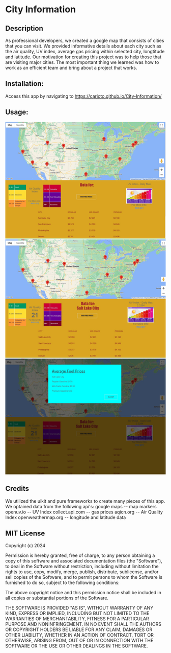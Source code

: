 # City Information

## Description

As professional developers, we created a google map that consists of cities that you can visit. We provided informative details about each city such as the air quality, UV index, average gas pricing within selected city, longtitude and latitude. Our motivation for creating this project was to help those that are visiting major cities. The most important thing we learned was how to work as an efficient team and bring about a project that works.


## Installation:
Access this app by navigating to https://carioto.github.io/City-Information/

## Usage:
 ![Initial page](assets/images/screenshot.jpg)
 ![With city picked](assets/images/screenshot_picked.jpg)
 ![With gas price search](assets/images/screenshot_gas.jpg)


## Credits
We utilized the uikit and pure frameworks to create many pieces of this app.  
We optained data from the following api's:
 google maps -- map markers
 openuv.io -- UV Index
 collect.api.com -- gas prices
 aqicn.org -- Air Quality Index
 openweathermap.org -- longitude and latitude data

## MIT License

Copyright (c) 2024

Permission is hereby granted, free of charge, to any person obtaining a copy
of this software and associated documentation files (the "Software"), to deal
in the Software without restriction, including without limitation the rights
to use, copy, modify, merge, publish, distribute, sublicense, and/or sell
copies of the Software, and to permit persons to whom the Software is
furnished to do so, subject to the following conditions:

The above copyright notice and this permission notice shall be included in all
copies or substantial portions of the Software.

THE SOFTWARE IS PROVIDED "AS IS", WITHOUT WARRANTY OF ANY KIND, EXPRESS OR
IMPLIED, INCLUDING BUT NOT LIMITED TO THE WARRANTIES OF MERCHANTABILITY,
FITNESS FOR A PARTICULAR PURPOSE AND NONINFRINGEMENT. IN NO EVENT SHALL THE
AUTHORS OR COPYRIGHT HOLDERS BE LIABLE FOR ANY CLAIM, DAMAGES OR OTHER
LIABILITY, WHETHER IN AN ACTION OF CONTRACT, TORT OR OTHERWISE, ARISING FROM,
OUT OF OR IN CONNECTION WITH THE SOFTWARE OR THE USE OR OTHER DEALINGS IN THE
SOFTWARE.
